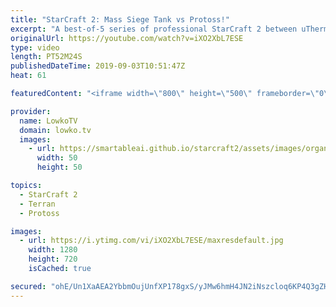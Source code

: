 ```yaml
---
title: "StarCraft 2: Mass Siege Tank vs Protoss!"
excerpt: "A best-of-5 series of professional StarCraft 2 between uThermal and Harstem, the two best pro gamers from the Netherlands.  Get more videos & support my work: http://www.patreon.com/lowkotv  Be part of the community on Discord: http://discord.gg/lowkotv The hardware setup I use: https://lowko.tv/setup/"
originalUrl: https://youtube.com/watch?v=iXO2XbL7ESE
type: video
length: PT52M24S
publishedDateTime: 2019-09-03T10:51:47Z
heat: 61

featuredContent: "<iframe width=\"800\" height=\"500\" frameborder=\"0\" src=\"https://www.youtube.com/embed/iXO2XbL7ESE\" allow=\"accelerometer; autoplay; encrypted-media; gyroscope; picture-in-picture\" allowfullscreen></iframe>"

provider:
  name: LowkoTV
  domain: lowko.tv
  images:
    - url: https://smartableai.github.io/starcraft2/assets/images/organizations/lowko.tv-50x50.jpg
      width: 50
      height: 50

topics:
  - StarCraft 2
  - Terran
  - Protoss

images:
  - url: https://i.ytimg.com/vi/iXO2XbL7ESE/maxresdefault.jpg
    width: 1280
    height: 720
    isCached: true

secured: "ohE/Un1XaAEA2YbbmOujUnfXP178gxS/yJMw6hmH4JN2iNszcloq6KP4Q3gZHlgkY2SIZqbJrwGcFNypZTHZ1UmtMC/rUyQTBD2Gea40Ldk9TgYhrKuoU1fdm5BvglxdFY6gNyqdBAut/809nDo7eaUorHnyAFsrxt0NqnQsua8DT9cIle6rZNm7F1pKszw2j6+DvLy6xnG1EBGXghtaBiCZjiwaWpC5BhOVZQUNY5R316UucPxnqG/3iHaoEWpWjD2q6XSMtkVzOFfqNCzzqGl/WuQcyOUtTjWmKjFp5yYgnQxD4/zzl8ij5IC21t2jxTb7kC052mIeZOhELUV1aDbY9YxcHNY/THHgdfzntcI0McvmncQRc7QBHE/EL/gDTsyxS1EsQcWgY6fFkmo4fVidCXbtx3USOktAcCokTEVzerTwoZxuA5OyKXqWeVQF;exAGv1UrxBo9OG7ifkSXng=="
---
```


